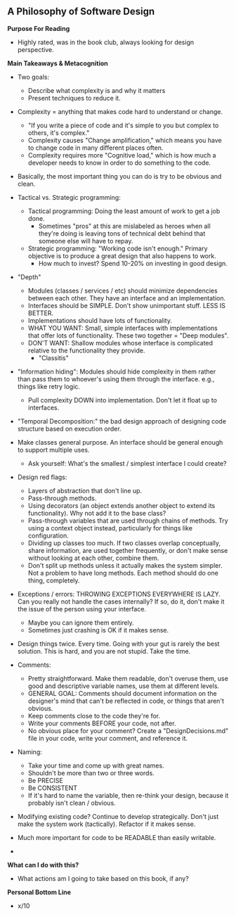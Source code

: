 ## A Philosophy of Software Design

**Purpose For Reading**
- Highly rated, was in the book club, always looking for design perspective.
 
**Main Takeaways & Metacognition**
- Two goals:
	- Describe what complexity is and why it matters
	- Present techniques to reduce it.
- Complexity = anything that makes code hard to understand or change.
	- "If you write a piece of code and it's simple to you but complex to others, it's complex."
	- Complexity causes "Change amplification," which means you have to change code in many different places often.
	- Complexity requires more "Cognitive load," which is how much a developer needs to know in order to do something to the code.
- Basically, the most important thing you can do is try to be obvious and clean.
- Tactical vs. Strategic programming:
	- Tactical programming: Doing the least amount of work to get a job done.
		- Sometimes "pros" at this are mislabeled as heroes when all they're doing is leaving tons of technical debt behind that someone else will have to repay.
	- Strategic programming: "Working code isn't enough." Primary objective is to produce a great design that also happens to work.
		- How much to invest? Spend 10-20% on investing in good design.
- "Depth"
	- Modules (classes / services / etc) should minimize dependencies between each other. They have an interface and an implementation.
	- Interfaces should be SIMPLE. Don't show unimportant stuff. LESS IS BETTER.
	- Implementations should have lots of functionality.
	- WHAT YOU WANT: Small, simple interfaces with implementations that offer lots of functionality. These two together = "Deep modules".
	- DON'T WANT: Shallow modules whose interface is complicated relative to the functionality they provide.
		- "Classitis"
- "Information hiding": Modules should hide complexity in them rather than pass them to whoever's using them through the interface. e.g., things like retry logic.
	- Pull complexity DOWN into implementation. Don't let it float up to interfaces.
- "Temporal Decomposition:" the bad design approach of designing code structure based on execution order.
- Make classes general purpose. An interface should be general enough to support multiple uses.
	- Ask yourself: What's the smallest / simplest interface I could create?
- Design red flags:
	- Layers of abstraction that don't line up.
	- Pass-through methods.
	- Using decorators (an object extends another object to extend its functionality). Why not add it to the base class?
	- Pass-through variables that are used through chains of methods. Try using a context object instead, particularly for things like configuration.
	- Dividing up classes too much. If two classes overlap conceptually, share information, are used together frequently, or don't make sense without looking at each other, combine them.
	- Don't split up methods unless it actually makes the system simpler. Not a problem to have long methods. Each method should do one thing, completely.
- Exceptions / errors: THROWING EXCEPTIONS EVERYWHERE IS LAZY. Can you really not handle the cases internally? If so, do it, don't make it the issue of the person using your interface.
	- Maybe you can ignore them entirely.
	- Sometimes just crashing is OK if it makes sense.
- Design things twice. Every time. Going with your gut is rarely the best solution. This is hard, and you are not stupid. Take the time.
- Comments:
	- Pretty straightforward. Make them readable, don't overuse them, use good and descriptive variable names, use them at different levels.
	- GENERAL GOAL: Comments should document information on the designer's mind that can't be reflected in code, or things that aren't obvious.
	- Keep comments close to the code they're for.
	- Write your comments BEFORE your code, not after.
	- No obvious place for your comment? Create a "DesignDecisions.md" file in your code, write your comment, and reference it.
- Naming:
	- Take your time and come up with great names.
	- Shouldn't be more than two or three words.
	- Be PRECISE
	- Be CONSISTENT
	- If it's hard to name the variable, then re-think your design, because it probably isn't clean / obvious.
- Modifying existing code? Continue to develop strategically. Don't just make the system work (tactically). Refactor if it makes sense.

- Much more important for code to be READABLE than easily writable.
- 

**What can I do with this?**
- What actions am I going to take based on this book, if any?

**Personal Bottom Line**
- x/10
<!--stackedit_data:
eyJoaXN0b3J5IjpbLTQwNTYzMDAyOCwtNTE1NTUyODA4XX0=
-->